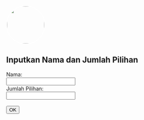 <!DOCTYPE html>
<html>
<head>
    <td>
        <img src="D:\SEMESTER 3\IntAppProjects\DSC01123.jpg" width="100px"
            style="display: block;border-radius: 50%;border-color:white;margin-right:30px" border="2px"></td>     
	<h2>Inputkan Nama dan Jumlah Pilihan</h2>
	<form>
		<label for="nama">Nama:</label><br>
		<input type="text" id="nama" name="nama"><br>
		<label for="jumlah_pilihan">Jumlah Pilihan:</label><br>
		<input type="number" id="jumlah_pilihan" name="jumlah_pilihan"><br><br>
		<input type="button" value="OK" onclick="generateText()">
	</form> 
	<div id="text-input"></div>
</head>
<body>
    <title>JavaScript</title>
	<script>
		function generateText() {
			var jml = document.getElementById("jumlah_pilihan").value;
			var textInput = "";
			for (var i = 1; i <= jml; i++) {
				textInput += "<label for='inputan" + i + "'>Pilihan " + i + ":</label><br>";
				textInput += "<input type='text' id='inputan" + i + "' name='inputan" + i + "'><br>";
			}
			document.getElementById("text-input").innerHTML = textInput;
		}
	</script>
	
</body>
</html>